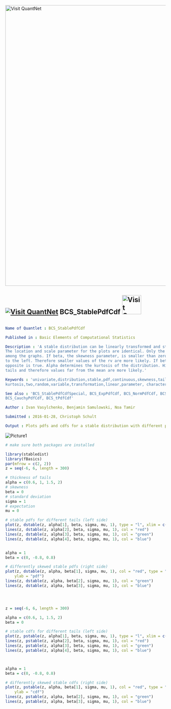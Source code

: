 
[<img src="https://github.com/QuantLet/Styleguide-and-FAQ/blob/master/pictures/banner.png" width="880" alt="Visit QuantNet">](http://quantlet.de/index.php?p=info)

## [<img src="https://github.com/QuantLet/Styleguide-and-Validation-procedure/blob/master/pictures/qloqo.png" alt="Visit QuantNet">](http://quantlet.de/) **BCS_StablePdfCdf** [<img src="https://github.com/QuantLet/Styleguide-and-Validation-procedure/blob/master/pictures/QN2.png" width="60" alt="Visit QuantNet 2.0">](http://quantlet.de/d3/ia)

```yaml

Name of Quantlet : BCS_StablePdfCdf

Published in : Basic Elements of Computational Statistics

Description : 'A stable distribution can be linearly transformed and stays a stable distribtuion.
The location and scale parameter for the plots are identical. Only the skewness and kurtosis varies
among the graphs. If beta, the skewness parameter, is smaller than zero, the distribuion is skewed
to the left. Therefore smaller values of the rv are more likely. If beta is greater than zero, the
opposite is true. Alpha determines the kurtosis of the distribution. Higher values lead to thicker
tails and therefore values far from the mean are more likely.'

Keywords : 'univariate,distribution,stable,pdf,continuous,skewness,tail,
kurtosis,two,random,variable,transformation,linear,parameter, characteristic,function'

See also : 'BCS_StablePdfCdfSpecial, BCS_ExpPdfCdf, BCS_NormPdfCdf, BCS_ChiPdfCdf, BCS_FPdfCdf,
BCS_CauchyPdfCdf, BCS_tPdfCdf'

Author : Ivan Vasylchenko, Benjamin Samulowski, Noa Tamir

Submitted : 2016-01-28, Christoph Schult

Output : Plots pdfs and cdfs for a stable distribution with different parameters.

```

![Picture1](BCS_StablePdfCdf.png)


```r
# make sure both packages are installed

library(stabledist)
library(fBasics)
par(mfrow = c(2, 2))
z = seq(-6, 6, length = 300)

# thickness of tails
alpha = c(0.6, 1, 1.5, 2)
# skewness
beta = 0
# standard deviation
sigma = 1
# expectation
mu = 0

# stable pdfs for different tails (left side)
plot(z, dstable(z, alpha[1], beta, sigma, mu, 1), type = "l", xlim = c(-5, 5), ylim = c(0, 0.5), xlab = "z", ylab = "pdf")
lines(z, dstable(z, alpha[2], beta, sigma, mu, 1), col = "red")
lines(z, dstable(z, alpha[3], beta, sigma, mu, 1), col = "green")
lines(z, dstable(z, alpha[4], beta, sigma, mu, 1), col = "blue")


alpha = 1
beta = c(0, -0.8, 0.8)

# differently skewed stable pdfs (right side)
plot(z, dstable(z, alpha, beta[1], sigma, mu, 1), col = "red", type = "l", xlim = c(-5, 5), ylim = c(0, 0.35), xlab = "z", 
    ylab = "pdf")
lines(z, dstable(z, alpha, beta[2], sigma, mu, 1), col = "green")
lines(z, dstable(z, alpha, beta[3], sigma, mu, 1), col = "blue")




z = seq(-6, 6, length = 300)

alpha = c(0.6, 1, 1.5, 2)
beta = 0

# stable cdfs for different tails (left side)
plot(z, pstable(z, alpha[1], beta, sigma, mu, 1), type = "l", xlim = c(-5, 5), ylim = c(0, 1), xlab = "z", ylab = "cdf")
lines(z, pstable(z, alpha[2], beta, sigma, mu, 1), col = "red")
lines(z, pstable(z, alpha[3], beta, sigma, mu, 1), col = "green")
lines(z, pstable(z, alpha[4], beta, sigma, mu, 1), col = "blue")



alpha = 1
beta = c(0, -0.8, 0.8)

# differently skewed stable cdfs (right side)
plot(z, pstable(z, alpha, beta[1], sigma, mu, 1), col = "red", type = "l", xlim = c(-5, 5), ylim = c(0, 1), xlab = "z", 
    ylab = "cdf")
lines(z, pstable(z, alpha, beta[2], sigma, mu, 1), col = "green")
lines(z, pstable(z, alpha, beta[3], sigma, mu, 1), col = "blue")
```
